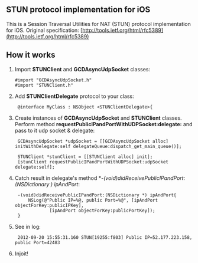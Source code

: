 <h2>STUN protocol implementation for iOS</h2>

This is a Session Traversal Utilities for NAT (STUN)  protocol implementation for iOS.
Original specification: [http://tools.ietf.org/html/rfc5389](http://tools.ietf.org/html/rfc5389)

<h2>How it works</h2>

1.  Import **STUNClient** and **GCDAsyncUdpSocket** classes:

        #import "GCDAsyncUdpSocket.h"
        #import "STUNClient.h"  

2. Add **STUNClientDelegate** protocol to your class:

        @interface MyClass : NSObject <STUNClientDelegate>{

3. Create instances of **GCDAsyncUdpSocket** and **STUNClient** classes. Perform method **requestPublicIPandPortWithUDPSocket:delegate:** and pass to it udp socket & delegate:

        GCDAsyncUdpSocket *udpSocket = [[GCDAsyncUdpSocket alloc] initWithDelegate:self delegateQueue:dispatch_get_main_queue()];

        STUNClient *stunClient = [[STUNClient alloc] init];
        [stunClient requestPublicIPandPortWithUDPSocket:udpSocket delegate:self];

4. Catch result in delegate's method **-(void)didReceivePublicIPandPort:(NSDictionary *) ipAndPort**:

        -(void)didReceivePublicIPandPort:(NSDictionary *) ipAndPort{
            NSLog(@"Public IP=%@, public Port=%@", [ipAndPort objectForKey:publicIPKey], 
                    [ipAndPort objectForKey:publicPortKey]);
        }

5. See in log:

        2012-09-20 15:55:31.160 STUN[19255:f803] Public IP=52.177.223.158, public Port=42483

6. Injoit!
